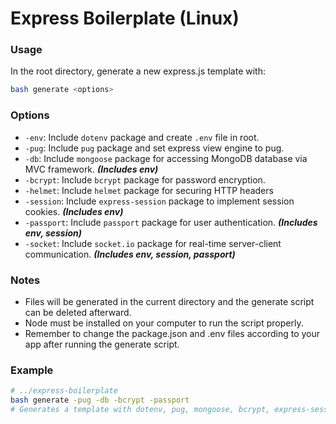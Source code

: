 Express Boilerplate (Linux)
===============================

### Usage
In the root directory, generate a new express.js template with:
```bash
bash generate <options>
```
### Options
- `-env`: Include `dotenv` package and create `.env` file in root.
- `-pug`: Include `pug` package and set express view engine to pug.
- `-db`: Include `mongoose` package for accessing MongoDB database via MVC framework. _**(Includes env)**_
- `-bcrypt`: Include `bcrypt` package for password encryption.
- `-helmet`: Include `helmet` package for securing HTTP headers
- `-session`: Include `express-session` package to implement session cookies. _**(Includes env)**_
- `-passport`: Include `passport` package for user authentication. _**(Includes env, session)**_
- `-socket`: Include `socket.io` package for real-time server-client communication. _**(Includes env, session, passport)**_
### Notes
- Files will be generated in the current directory and the generate script can be deleted afterward.
- Node must be installed on your computer to run the script properly.
- Remember to change the package.json and .env files according to your app after running the generate script.

### Example

```bash
# ../express-boilerplate
bash generate -pug -db -bcrypt -passport
# Generates a template with dotenv, pug, mongoose, bcrypt, express-session, and passport preconfigured
```
